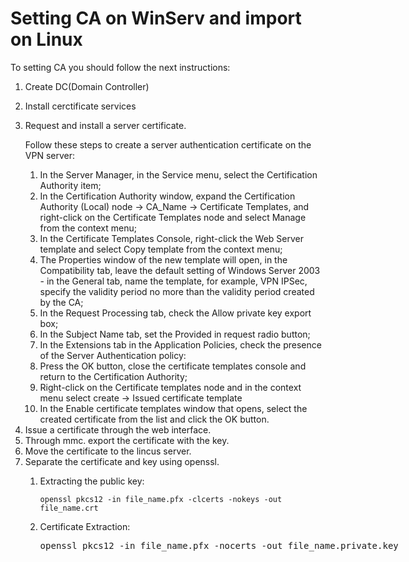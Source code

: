 # Setting CA on WinServ and import on Linux
  <p>To setting CA you should follow the next instructions:<p>
  <ol>
   <li>Create DC(Domain Controller)</li>
     <p></p>
   <li>Install cerctificate services</li>
     <p></p>
   <li>Request and install a server certificate.</li>
     <p>Follow these steps to create a server authentication certificate on the VPN server:</p>
       <ol>
         <li>In the Server Manager, in the Service menu, select the Certification Authority item;</li>
         <li>In the Certification Authority window, expand the Certification Authority (Local) node → CA_Name → Certificate Templates, and right-click on the Certificate Templates node and select Manage from the context menu;</li>
         <li>In the Certificate Templates Console, right-click the Web Server template and select Copy template from the context menu;</li>
         <li>The Properties window of the new template will open, in the Compatibility tab, leave the default setting of Windows Server 2003 - in the General tab, name the template, for example, VPN IPSec, specify the validity period no more than the validity period created by the CA;</li>
         <li> In the Request Processing tab, check the Allow private key export box;</li>
         <li> In the Subject Name tab, set the Provided in request radio button;</li>
         <li> In the Extensions tab in the Application Policies, check the presence of the Server Authentication policy:</li>
         <li> Press the OK button, close the certificate templates console and return to the Certification Authority; </li>
         <li> Right-click on the Certificate templates node and in the context menu select create → Issued certificate template</li>
         <li> In the Enable certificate templates window that opens, select the created certificate from the list and click the OK button.</li>
    </ol>
    <li> Issue a certificate through the web interface.</li>
    <li> Through mmc. export the certificate with the key.</li>
    <li> Move the certificate to the lincus server.</li>
    <li> Separate the certificate and key using openssl.</li>
    <ol>
      <li>Extracting the public key:</li>
      <pre><code>openssl pkcs12 -in file_name.pfx -clcerts -nokeys -out file_name.crt</code></pre>
      <li>Certificate Extraction:</li>
      <listing>openssl pkcs12 -in file_name.pfx -nocerts -out file_name.private.key</listing>
    </ol>
  </ol>
